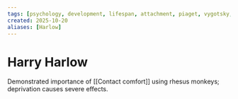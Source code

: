 ```yaml
---
tags: [psychology, development, lifespan, attachment, piaget, vygotsky, adolescence, adulthood, aging, morality]
created: 2025-10-20
aliases: [Harlow]
---
```

# Harry Harlow

Demonstrated importance of [[Contact comfort]] using rhesus monkeys; deprivation causes severe effects.
